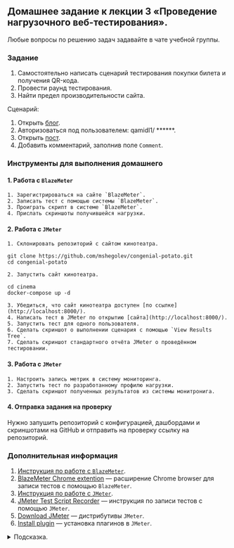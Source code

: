 ## Домашнее задание к лекции 3 «Проведение нагрузочного веб-тестирования».

Любые вопросы по решению задач задавайте в чате учебной группы.

### Задание

1. Самостоятельно написать сценарий тестирования покупки билета и получения QR-кода.
2. Провести раунд тестирования.
3. Найти предел производительности сайта.

Сценарий:
1. Открыть [блог](https://qamidhl.herokuapp.com/).
2. Авторизоваться под пользователем:
    qamidl1/ ******.
3. Открыть [пост](https://qamidhl.herokuapp.com/?p=1).
4. Добавить комментарий, заполнив поле `Comment`.

### Инструменты для выполнения домашнего

#### 1. Работа с `BlazeMeter`

    1. Зарегистрироваться на сайте `BlazeMeter`.
    2. Записать тест с помощью системы `BlazeMeter`.
    3. Проиграть скрипт в системе `BlazeMeter`.
    4. Прислать скриншоты получившейся нагрузки.
    
#### 2.  Работа с `JMeter`

    1. Склонировать репозиторий с сайтом кинотеатра.
    
    git clone https://github.com/mshegolev/congenial-potato.git
    cd congenial-potato

    2. Запустить сайт кинотеатра.
    
    cd cinema
    docker-compose up -d

    3. Убедиться, что сайт кинотеатра доступен [по ссылке](http://localhost:8000/).
    4. Написать тест в JMeter по открытию [сайта](http://localhost:8000/).
    5. Запустить тест для одного пользователя.
    6. Сделать скриншот о выполнении сценария с помощью `View Results Tree`.
    7. Сделать скриншот стандартного отчёта JMeter о проведённом тестировании.
    
#### 3.  Работа с `JMeter`

    1. Настроить запись метрик в систему мониторинга.
    2. Запустить тест по разработанному профилю нагрузки.
    3. Сделать скриншот полученных результатов из системы монитронига.

#### 4.  Отправка задания на проверку

   Нужно запушить репозиторий с конфигурацией, дашбордами и скриншотами на GitHub и отправить на проверку ссылку на репозиторий.

### Дополнительная информация
1. [Инструкция по работе с `BlazeMeter`](https://www.blazemeter.com/).
2. [BlazeMeter Chrome extention](https://chrome.google.com/webstore/detail/blazemeter-the-continuous/mbopgmdnpcbohhpnfglgohlbhfongabi) — расширение Chrome browser для записи тестов c помощью `BlazeMeter`.
3. [Инструкция по работе с `JMeter`](https://jmeter.apache.org/).
4. [JMeter Test Script Recorder](https://jmeter.apache.org/usermanual/jmeter_proxy_step_by_step.html) — инструкция по записи тестов с помощью `JMeter`.
5. [Download JMeter](https://jmeter.apache.org/download_jmeter.cgi) — дистрибутивы `JMeter`.
6. [Install plugin](https://jmeter-plugins.org/wiki/PluginsManager/) — установка плагинов в `JMeter`.


<details>
  <summary>Подсказка.</summary>

  Используйте примеры из папки [./jmeter](./jmeter) для запуска теста.
  Если возникнут трудности при установке, используйте инструкцию install_influxdb_jmeter.docx в папке JMeter.
</details>

